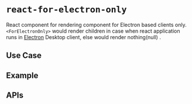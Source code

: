 # `react-for-electron-only`

React component for rendering component for Electron based clients only.
`<ForElectronOnly>` would render children in case when react application runs in [Electron](https://electronjs.org/) Desktop client, else would render nothing(null) .

## Use Case

## Example

## APIs
